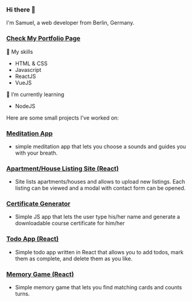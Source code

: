 ### Hi there 👋

I'm Samuel, a web developer from Berlin, Germany.

### [Check My Portfolio Page](https://samuel-schanderl.eu)

🔧 My skills

- HTML & CSS
- Javascript
- ReactJS
- VueJS

🌱 I’m currently learning

- NodeJS

Here are some small projects I've worked on:

### [Meditation App](https://venerable-platypus-64b48f.netlify.app/)
- simple meditation app that lets you choose a sounds and guides you with your breath.

### [Apartment/House Listing Site (React)](https://jocular-biscuit-1f33db.netlify.app/)
- Site lists apartments/houses and allows to upload new listings. Each listing can be viewed and a modal with contact form can be opened.

### [Certificate Generator](https://nimble-crepe-557937.netlify.app/)
- Simple JS app that lets the user type his/her name and generate a downloadable course certificate for him/her

### [Todo App (React)](https://delightful-cocada-b8dc0f.netlify.app/)
- Simple todo app written in React that allows you to add todos, mark them as complete, and delete them as you like.

### [Memory Game (React)](https://resilient-mandazi-4de51d.netlify.app/)
- Simple memory game that lets you find matching cards and counts turns.

<!--
**samschanderl/samschanderl** is a ✨ _special_ ✨ repository because its `README.md` (this file) appears on your GitHub profile.

Here are some ideas to get you started:

🔭 I’m currently working on ...

🌱 I’m currently learning ...

📫 How to reach me: ...

-->
